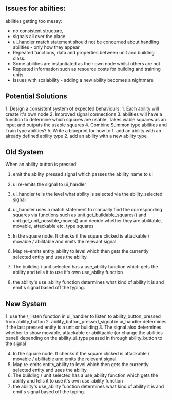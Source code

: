 <h2>Issues for abilties:</h2>

abilities getting too messy:
- no consistent structure,
- signals all over the place
- ui_handler match statement should not be concerned about handling abilities - only how they appear
- Repeated functions, data and properties between unit and building class.
- Some abilities are instantiated as their own node whilst others are not
- Repeated information such as resource costs for building and training units
- Issues with scalability - adding a new ability becomes a nightmare

<h2>Potential Solutions</h2>
1. Design a consistent system of expected behaviours:
	1. Each ability will create it's own node
	2. Improved signal connections
	3. abilities will have a function to determine which squares are usable: Takes viable squares as an input and outputs the usable squares
	4. Combine Summon type abilities and Train type abilities?
	5. Write a blueprint for how to 
		1. add an ability with an already defined ability type
		2. add an ability with a new ability type

<h2>Old System</h2>

When an ability button is pressed:
1. emit the ability_pressed signal which passes the ability_name to ui
2. ui re-emits the signal to ui_handler
3. ui_handler tells the level what ability is selected via the ability_selected signal
4. ui_handler uses a match statement to manually find the corresponding squares via functions such as unit.get_buildable_squares() and unit.get_unit_possible_moves() and decide whether they are abilitable, movable, attackable etc. type squares

5. In the square node. It checks if the square clicked is attackable / movable / abilitable and emits the relevant signal
6. Map re-emits entity_ablilty to level which then gets the currently selected entity and uses the ability.
7. The building / unit selected has a use_ability function which gets the ability and tells it to use it's own use_ability function
8. the ability's use_ability function determines what kind of ability it is and emit's signal based off the typing.


<h2>New System </h2>
1. use the \_listen function in ui_handler to listen to ability_button_pressed from ability_button
2. ability_button_pressed_signal in ui_handler determines if the last pressed entity is a unit or building
3. The signal also determines whether to show movable, attackable or abilitaable (or change the abilities panel) depending on the ability_ui_type passed in through ability_button to the signal

4. In the square node. It checks if the square clicked is attackable / movable / abilitable and emits the relevant signal
5. Map re-emits entity_ablilty to level which then gets the currently selected entity and uses the ability.
6. The building / unit selected has a use_ability function which gets the ability and tells it to use it's own use_ability function
7. the ability's use_ability function determines what kind of ability it is and emit's signal based off the typing.